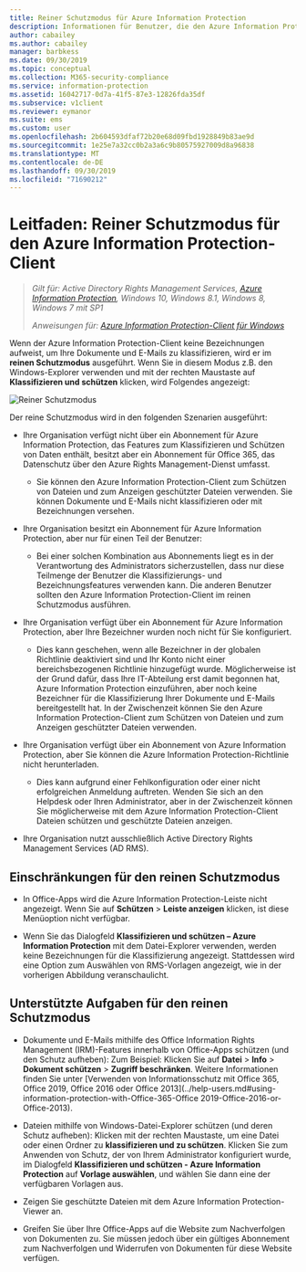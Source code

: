 ```yaml
---
title: Reiner Schutzmodus für Azure Information Protection
description: Informationen für Benutzer, die den Azure Information Protection-Client im reinen Schutzmodus ausführen.
author: cabailey
ms.author: cabailey
manager: barbkess
ms.date: 09/30/2019
ms.topic: conceptual
ms.collection: M365-security-compliance
ms.service: information-protection
ms.assetid: 16042717-0d7a-41f5-87e3-12826fda35df
ms.subservice: v1client
ms.reviewer: eymanor
ms.suite: ems
ms.custom: user
ms.openlocfilehash: 2b604593dfaf72b20e68d09fbd1928849b83ae9d
ms.sourcegitcommit: 1e25e7a32cc0b2a3a6c9b80575927009d8a96838
ms.translationtype: MT
ms.contentlocale: de-DE
ms.lasthandoff: 09/30/2019
ms.locfileid: "71690212"
---
```

# <a name="user-guide-protection-only-mode-for-the-azure-information-protection-client"></a>Leitfaden: Reiner Schutzmodus für den Azure Information Protection-Client

>*Gilt für: Active Directory Rights Management Services, [Azure Information Protection](https://azure.microsoft.com/pricing/details/information-protection), Windows 10, Windows 8.1, Windows 8, Windows 7 mit SP1*
>
> *Anweisungen für: [Azure Information Protection-Client für Windows](../faqs.md#whats-the-difference-between-the-azure-information-protection-client-and-the-azure-information-protection-unified-labeling-client)*

Wenn der Azure Information Protection-Client keine Bezeichnungen aufweist, um Ihre Dokumente und E-Mails zu klassifizieren, wird er im **reinen Schutzmodus** ausgeführt. Wenn Sie in diesem Modus z.B. den Windows-Explorer verwenden und mit der rechten Maustaste auf **Klassifizieren und schützen** klicken, wird Folgendes angezeigt:

![Reiner Schutzmodus](../media/protection-only-mode.png)

Der reine Schutzmodus wird in den folgenden Szenarien ausgeführt:

- Ihre Organisation verfügt nicht über ein Abonnement für Azure Information Protection, das Features zum Klassifizieren und Schützen von Daten enthält, besitzt aber ein Abonnement für Office 365, das Datenschutz über den Azure Rights Management-Dienst umfasst. 
    
    - Sie können den Azure Information Protection-Client zum Schützen von Dateien und zum Anzeigen geschützter Dateien verwenden. Sie können Dokumente und E-Mails nicht klassifizieren oder mit Bezeichnungen versehen.

- Ihre Organisation besitzt ein Abonnement für Azure Information Protection, aber nur für einen Teil der Benutzer:
    
    - Bei einer solchen Kombination aus Abonnements liegt es in der Verantwortung des Administrators sicherzustellen, dass nur diese Teilmenge der Benutzer die Klassifizierungs- und Bezeichnungsfeatures verwenden kann. Die anderen Benutzer sollten den Azure Information Protection-Client im reinen Schutzmodus ausführen. 

- Ihre Organisation verfügt über ein Abonnement für Azure Information Protection, aber Ihre Bezeichner wurden noch nicht für Sie konfiguriert.
    
    - Dies kann geschehen, wenn alle Bezeichner in der globalen Richtlinie deaktiviert sind und Ihr Konto nicht einer bereichsbezogenen Richtlinie hinzugefügt wurde. Möglicherweise ist der Grund dafür, dass Ihre IT-Abteilung erst damit begonnen hat, Azure Information Protection einzuführen, aber noch keine Bezeichner für die Klassifizierung Ihrer Dokumente und E-Mails bereitgestellt hat. In der Zwischenzeit können Sie den Azure Information Protection-Client zum Schützen von Dateien und zum Anzeigen geschützter Dateien verwenden.

- Ihre Organisation verfügt über ein Abonnement von Azure Information Protection, aber Sie können die Azure Information Protection-Richtlinie nicht herunterladen. 
    
    - Dies kann aufgrund einer Fehlkonfiguration oder einer nicht erfolgreichen Anmeldung auftreten. Wenden Sie sich an den Helpdesk oder Ihren Administrator, aber in der Zwischenzeit können Sie möglicherweise mit dem Azure Information Protection-Client Dateien schützen und geschützte Dateien anzeigen.

- Ihre Organisation nutzt ausschließlich Active Directory Rights Management Services (AD RMS). 


## <a name="limitations-for-protection-only-mode"></a>Einschränkungen für den reinen Schutzmodus

- In Office-Apps wird die Azure Information Protection-Leiste nicht angezeigt. Wenn Sie auf **Schützen** > **Leiste anzeigen** klicken, ist diese Menüoption nicht verfügbar.

- Wenn Sie das Dialogfeld **Klassifizieren und schützen – Azure Information Protection** mit dem Datei-Explorer verwenden, werden keine Bezeichnungen für die Klassifizierung angezeigt. Stattdessen wird eine Option zum Auswählen von RMS-Vorlagen angezeigt, wie in der vorherigen Abbildung veranschaulicht. 

## <a name="supported-tasks-for-protection-only-mode"></a>Unterstützte Aufgaben für den reinen Schutzmodus

- Dokumente und E-Mails mithilfe des Office Information Rights Management (IRM)-Features innerhalb von Office-Apps schützen (und den Schutz aufheben): Zum Beispiel: Klicken Sie auf **Datei** > **Info** > **Dokument schützen** > **Zugriff beschränken**. Weitere Informationen finden Sie unter [Verwenden von Informationsschutz mit Office 365, Office 2019, Office 2016 oder Office 2013](../help-users.md#using-information-protection-with-Office-365-Office 2019-Office-2016-or-Office-2013).

- Dateien mithilfe von Windows-Datei-Explorer schützen (und deren Schutz aufheben): Klicken mit der rechten Maustaste, um eine Datei oder einen Ordner zu **klassifizieren und zu schützen**. Klicken Sie zum Anwenden von Schutz, der von Ihrem Administrator konfiguriert wurde, im Dialogfeld **Klassifizieren und schützen - Azure Information Protection** auf **Vorlage auswählen**, und wählen Sie dann eine der verfügbaren Vorlagen aus.

- Zeigen Sie geschützte Dateien mit dem Azure Information Protection-Viewer an.

- Greifen Sie über Ihre Office-Apps auf die Website zum Nachverfolgen von Dokumenten zu. Sie müssen jedoch über ein gültiges Abonnement zum Nachverfolgen und Widerrufen von Dokumenten für diese Website verfügen.
  
